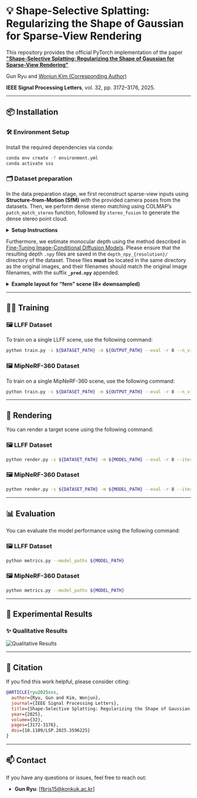 # 💡 Shape-Selective Splatting: Regularizing the Shape of Gaussian for Sparse-View Rendering

This repository provides the official PyTorch implementation of the paper **["Shape-Selective Splatting: Regularizing the Shape of Gaussian for Sparse-View Rendering"](https://ieeexplore.ieee.org/document/11119067?source=authoralert)**

Gun Ryu and [Wonjun Kim (Corresponding Author)](https://sites.google.com/view/dcvl)

**IEEE Signal Processing Letters**, vol. 32, pp. 3172–3176, 2025.

---

## 📦 Installation

### 🛠 Environment Setup

Install the required dependencies via conda:

```bash
conda env create -f environment.yml
conda activate sss
```


### 🗂️ Dataset preparation
In the data preparation stage, we first reconstruct sparse-view inputs using **Structure-from-Motion (SfM)** with the provided camera poses from the datasets. Then, we perform dense stereo matching using COLMAP’s `patch_match_stereo` function, followed by `stereo_fusion` to generate the dense stereo point cloud.

<details>
<summary><strong> Setup Instructions</strong></summary>

```bash
mkdir dataset
cd dataset

# Download LLFF dataset
gdown 16VnMcF1KJYxN9QId6TClMsZRahHNMW5g

# Generate sparse point cloud using COLMAP (limited views) for LLFF
python tools/colmap_llff.py

# Download MipNeRF-360 dataset
wget http://storage.googleapis.com/gresearch/refraw360/360_v2.zip
unzip -d mipnerf360 360_v2.zip

# Generate sparse point cloud using COLMAP (limited views) for MipNeRF-360
python tools/colmap_360.py
```

We also provide preprocessed sparse and dense point clouds for convenience.
You can download them via the link below:

👉 [Download Preprocessed Point Clouds](https://drive.google.com/drive/folders/1P3I9m_HU0jF50qwxIIhXhegOVk-kihdI?usp=sharing)
</details>

Furthermore, we estimate monocular depth using the method described in [Fine-Tuning Image-Conditional Diffusion Models](https://github.com/VisualComputingInstitute/diffusion-e2e-ft).
Please ensure that the resulting depth `.npy` files are saved in the `depth_npy_{resolution}/` directory of the dataset. These files **must** be located in the same directory as the original images, and their filenames should match the original image filenames, with the suffix **`_pred.npy`** appended.

<details>
<summary><strong>Example layout for “fern” scene (8× downsampled)</strong></summary>

```bash
fern/
├── images/
│   ├ IMG_4043.JPG
│   ├ IMG_4044.JPG
│   ├ IMG_4045.JPG
│   └ … other `.JPG` files
├── sparse/
├── dense/
└── depth_npy_8/
    ├ IMG_4043_pred.npy
    ├ IMG_4044_pred.npy
    ├ IMG_4045_pred.npy
    └ … other `{image_name}_pred.npy` files
```

</details>

---

## 🏋️‍♂️ Training

### 🖼️ LLFF Dataset

To train on a single LLFF scene, use the following command:

```bash
python train.py -s ${DATASET_PATH} -m ${OUTPUT_PATH} --eval -r 8 --n_views {3 or 6 or 9}
```

### 🖼️ MipNeRF-360 Dataset

To train on a single MipNeRF-360 scene, use the following command:

```bash
python train.py -s ${DATASET_PATH} -m ${OUTPUT_PATH} --eval -r 8 --n_views {12 or 24}
```

---

## 🎥 Rendering

You can render a target scene using the following command:

### 🖼️ LLFF Dataset

```bash
python render.py -s ${DATASET_PATH} -m ${MODEL_PATH} --eval -r 8 --iteration 10000
```

### 🖼️ MipNeRF-360 Dataset

```bash
python render.py -s ${DATASET_PATH} -m ${MODEL_PATH} --eval -r 8 --iteration 10000
```

---

## 📊 Evaluation

You can evaluate the model performance using the following command:

### 🖼️ LLFF Dataset

```bash
python metrics.py --model_paths ${MODEL_PATH}
```

### 🖼️ MipNeRF-360 Dataset

```bash
python metrics.py --model_paths ${MODEL_PATH}
```
---
## 🧪 Experimental Results

### ✨ Qualitative Results

![Qualitative Results](figures/Fig.svg)

---

## 📎 Citation

If you find this work helpful, please consider citing:

```bibtex
@ARTICLE{ryu2025sss,
  author={Ryu, Gun and Kim, Wonjun},
  journal={IEEE Signal Processing Letters}, 
  title={Shape-Selective Splatting: Regularizing the Shape of Gaussian for Sparse-View Rendering},
  year={2025},
  volume={32},
  pages={3172-3176},
  doi={10.1109/LSP.2025.3596225}
}

```

---

## 📫 Contact

If you have any questions or issues, feel free to reach out:

- **Gun Ryu**: [fbrjs15@konkuk.ac.kr]  
